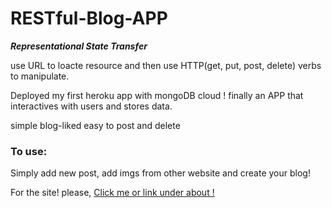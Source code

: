 # RESTful-Blog-APP

***Representational State Transfer***

use URL to loacte resource and then use HTTP(get, put, post, delete) verbs to manipulate.

Deployed my first heroku app with mongoDB cloud ! finally an APP that interactives with users and stores data.

simple blog-liked easy to post and delete

### To use:

Simply add new post, add imgs from other website and create your blog!

For the site! please, <a href="https://boiling-sands-18727.herokuapp.com/"> Click me or link under about ! <a>
